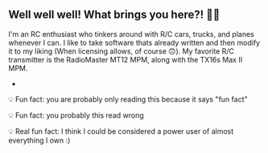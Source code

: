 ## Well well well! What brings you here?! 🙋‍♂️

<!--
**inventor7777/inventor7777** is a ✨ _special_ ✨ repository because its `README.md` (this file) appears on your GitHub profile.

Here are some ideas to get you started:

- 🔭 I’m currently working on ...
- 🌱 I’m currently learning ...
- 👯 I’m looking to collaborate on ...
- 🤔 I’m looking for help with ...
- 💬 Ask me about ...
- 📫 How to reach me: ...
- 😄 Pronouns: ...
- ⚡ Fun fact: ...
-->I'm an RC enthusiast who tinkers around with R/C cars, trucks, and planes whenever I can. I like to take software thats already written and then modify it to my liking (When licensing allows, of course 🙃). My favorite R/C transmitter is the RadioMaster MT12 MPM, along with the TX16s Max II MPM.

*

💡 Fun fact: you are probably only reading this because it says "fun fact"

💡 Fun fact: you probably this read wrong

💡 Real fun fact: I think I could be considered a power user of almost everything I own :)


<script src="https://gist.github.com/inventor7777/970795e04a4f5bc31cd468f97965e5d2.js"></script>
